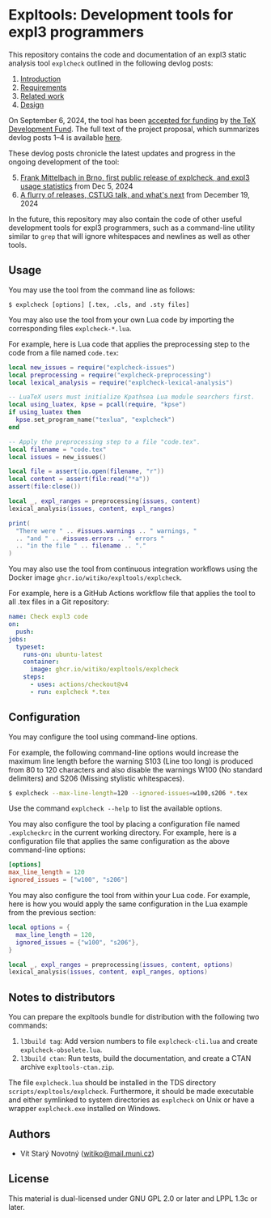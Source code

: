 # Expltools: Development tools for expl3 programmers

This repository contains the code and documentation of an expl3 static analysis tool `explcheck` outlined in the following devlog posts:

1. [Introduction][1]
2. [Requirements][2]
3. [Related work][3]
4. [Design][4]

On September 6, 2024, the tool has been [accepted for funding][5] by [the TeX Development Fund][6].
The full text of the project proposal, which summarizes devlog posts 1–4 is available [here][7].

These devlog posts chronicle the latest updates and progress in the ongoing development of the tool:

5. [Frank Mittelbach in Brno, first public release of explcheck, and expl3 usage statistics][8] from Dec 5, 2024
6. [A flurry of releases, CSTUG talk, and what's next][9] from December 19, 2024

In the future, this repository may also contain the code of other useful development tools for expl3 programmers, such as a command-line utility similar to `grep` that will ignore whitespaces and newlines as well as other tools.

 [1]: https://witiko.github.io/Expl3-Linter-1/
 [2]: https://witiko.github.io/Expl3-Linter-2/
 [3]: https://witiko.github.io/Expl3-Linter-3/
 [4]: https://witiko.github.io/Expl3-Linter-4/
 [5]: https://tug.org/tc/devfund/grants.html
 [6]: https://tug.org/tc/devfund/application.html
 [7]: https://tug.org/tc/devfund/documents/2024-09-expltools.pdf
 [8]: https://witiko.github.io/Expl3-Linter-5/
 [9]: https://witiko.github.io/Expl3-Linter-6/

## Usage

You may use the tool from the command line as follows:

```
$ explcheck [options] [.tex, .cls, and .sty files]
```

You may also use the tool from your own Lua code by importing the corresponding files `explcheck-*.lua`.

For example, here is Lua code that applies the preprocessing step to the code from a file named `code.tex`:

``` lua
local new_issues = require("explcheck-issues")
local preprocessing = require("explcheck-preprocessing")
local lexical_analysis = require("explcheck-lexical-analysis")

-- LuaTeX users must initialize Kpathsea Lua module searchers first.
local using_luatex, kpse = pcall(require, "kpse")
if using_luatex then
  kpse.set_program_name("texlua", "explcheck")
end

-- Apply the preprocessing step to a file "code.tex".
local filename = "code.tex"
local issues = new_issues()

local file = assert(io.open(filename, "r"))
local content = assert(file:read("*a"))
assert(file:close())

local _, expl_ranges = preprocessing(issues, content)
lexical_analysis(issues, content, expl_ranges)

print(
  "There were " .. #issues.warnings .. " warnings, "
  .. "and " .. #issues.errors .. " errors "
  .. "in the file " .. filename .. "."
)
```

You may also use the tool from continuous integration workflows using the Docker image `ghcr.io/witiko/expltools/explcheck`.

For example, here is a GitHub Actions workflow file that applies the tool to all .tex files in a Git repository:

``` yaml
name: Check expl3 code
on:
  push:
jobs:
  typeset:
    runs-on: ubuntu-latest
    container:
      image: ghcr.io/witiko/expltools/explcheck
    steps:
      - uses: actions/checkout@v4
      - run: explcheck *.tex
```

## Configuration

You may configure the tool using command-line options.

For example, the following command-line options would increase the maximum line
length before the warning S103 (Line too long) is produced from 80 to 120
characters and also disable the warnings W100 (No standard delimiters) and S206
(Missing stylistic whitespaces).

``` sh
$ explcheck --max-line-length=120 --ignored-issues=w100,s206 *.tex
```

Use the command `explcheck --help` to list the available options.

You may also configure the tool by placing a configuration file named `.explcheckrc` in the current working directory.
For example, here is a configuration file that applies the same configuration as the above command-line options:

``` toml
[options]
max_line_length = 120
ignored_issues = ["w100", "s206"]
```

You may also configure the tool from within your Lua code.
For example, here is how you would apply the same configuration in the Lua example from the previous section:

``` lua
local options = {
  max_line_length = 120,
  ignored_issues = {"w100", "s206"},
}

local _, expl_ranges = preprocessing(issues, content, options)
lexical_analysis(issues, content, expl_ranges, options)
```

## Notes to distributors

You can prepare the expltools bundle for distribution with the following two commands:

1. `l3build tag`: Add version numbers to file `explcheck-cli.lua` and create `explcheck-obsolete.lua`.
2. `l3build ctan`: Run tests, build the documentation, and create a CTAN archive `expltools-ctan.zip`.

The file `explcheck.lua` should be installed in the TDS directory `scripts/expltools/explcheck`. Furthermore, it should be made executable and either symlinked to system directories as `explcheck` on Unix or have a wrapper `explcheck.exe` installed on Windows.

## Authors

- Vít Starý Novotný (<witiko@mail.muni.cz>)

## License

This material is dual-licensed under GNU GPL 2.0 or later and LPPL 1.3c or later.
